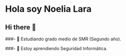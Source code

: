 # Hola soy Noelia Lara
## Hi there 👋
###- 👯 Estudiando grado medio de SMR (Segundo año). 

###- 🌱 Estoy aprendiendo Seguridad Informática.
<!--
**Noelia-LC/Noelia-LC** is a ✨ _special_ ✨ repository because its `README.md` (this file) appears on your GitHub profile.

Here are some ideas to get you started:

- 🔭 I’m currently working on ...
- 🌱 I’m currently learning ...
- 👯 I’m looking to collaborate on ...
- 🤔 I’m looking for help with ...
- 💬 Ask me about ...
- 📫 How to reach me: ...
- 😄 Pronouns: ...
- ⚡ Fun fact: ...
-->
